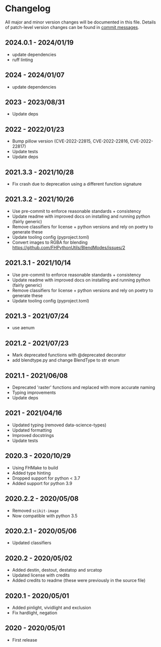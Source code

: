# Changelog

All major and minor version changes will be documented in this file. Details of
patch-level version changes can be found in [commit messages](../../commits/master).

## 2024.0.1 - 2024/01/19

- update dependencies
- ruff linting

## 2024 - 2024/01/07

- update dependencies

## 2023 - 2023/08/31

- Update deps

## 2022 - 2022/01/23

- Bump pillow version (CVE-2022-22815, CVE-2022-22816, CVE-2022-22817)
- Update tests
- Update deps

## 2021.3.3 - 2021/10/28

- Fix crash due to deprecation using a different function signature

## 2021.3.2 - 2021/10/26

- Use pre-commit to enforce reasonable standards + consistency
- Update readme with improved docs on installing and running python (fairly generic)
- Remove classifiers for license + python versions and rely on poetry to generate these
- Update tooling config (pyproject.toml)
- Convert images to RGBA for blending https://github.com/FHPythonUtils/BlendModes/issues/2

## 2021.3.1 - 2021/10/14

- Use pre-commit to enforce reasonable standards + consistency
- Update readme with improved docs on installing and running python (fairly generic)
- Remove classifiers for license + python versions and rely on poetry to generate these
- Update tooling config (pyproject.toml)

## 2021.3 - 2021/07/24

- use aenum

## 2021.2 - 2021/07/23

- Mark deprecated functions with @deprecated decorator
- add blendtype.py and change BlendType to str enum

## 2021.1 - 2021/06/08

- Deprecated 'raster' functions and replaced with more accurate naming
- Typing improvements
- Update deps

## 2021 - 2021/04/16

- Updated typing (removed data-science-types)
- Updated formatting
- Improved docstrings
- Update tests

## 2020.3 - 2020/10/29

- Using FHMake to build
- Added type hinting
- Dropped support for python < 3.7
- Added support for python 3.9

## 2020.2.2 - 2020/05/08

- Removed `scikit-image`
- Now compatible with python 3.5

## 2020.2.1 - 2020/05/06

- Updated classifiers

## 2020.2 - 2020/05/02

- Added destin, destout, destatop and srcatop
- Updated license with credits
- Added credits to readme (these were previously in the source file)

## 2020.1 - 2020/05/01

- Added pinlight, vividlight and exclusion
- Fix hardlight, negation

## 2020 - 2020/05/01

- First release
